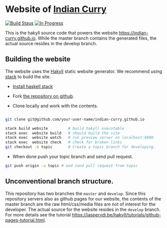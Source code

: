 # Website of [Indian Curry]

[![Build Staus][travis-status]][travis-indian-curry]
[![In Progress][waffle-inprogress]][waffle-indian-curry]

This is the hakyll source code that powers the website
<https://indian-curry.github.io>. While the master branch contains the
generated files, the actual source resides in the develop branch.


## Building the website

The website uses the [Hakyll] static website generator. We recommend
using [stack] to build the site.

* [Install haskell stack]

* Fork [the repository on github][repo].

* Clone locally and work with the contents.

```bash

git clone git@github.com/your-user-name/indian-curry.github.io

stack build website         # build hakyll executable
stack exec  website build   # should build the site
stack exec  website watch   # run preview server on localhost:8000
stack exec  website check   # check for broken links
git checkout -b topic       # Create a topic branch for developing.

```
* When done push your topic branch and send pull request.

```bash
git push origin -u topic # and send pull request from topic

```

## Unconventional branch structure.

This repository has two branches the `master` and `develop`. Since
this repository servers also as github pages for our website, the
contents of the master branch are the raw html/css/media files are not
of interest for the developer.  The actual source for the website
resides in the `develop` branch. For more details see the tutorial
<https://jaspervdj.be/hakyll/tutorials/github-pages-tutorial.html>.



[indian curry]: <https://indian-curry.github.io> "Indian curry homepage"
[install haskell stack]: <https://docs.haskellstack.org/en/stable/README/> "Install haskell stack"
[stack]: <https://docs.haskellstack.org/en/stable/README/> "Haskell Stack"
[hakyll]: <https://jaspervdj.be/hakyll/> "Hakyll website generator"
[repo]: <https://github.com/indian-curry/indian-curry.github.io>

[waffle-indian-curry]:   <http://waffle.io/indian-curry/indian-curry.github.io>
[waffle-inprogress]: <https://badge.waffle.io/indian-curry/indian-curry.github.io.svg?label=waffle%3Ain%20progress&title=In%20Progress>
[travis-status]: <https://travis-ci.org/indian-curry/indian-curry.github.io.svg?branch=develop> "Build status"
[travis-indian-curry]: <https://travis-ci.org/indian-curry/indian-curry.github.io> "Build status"

